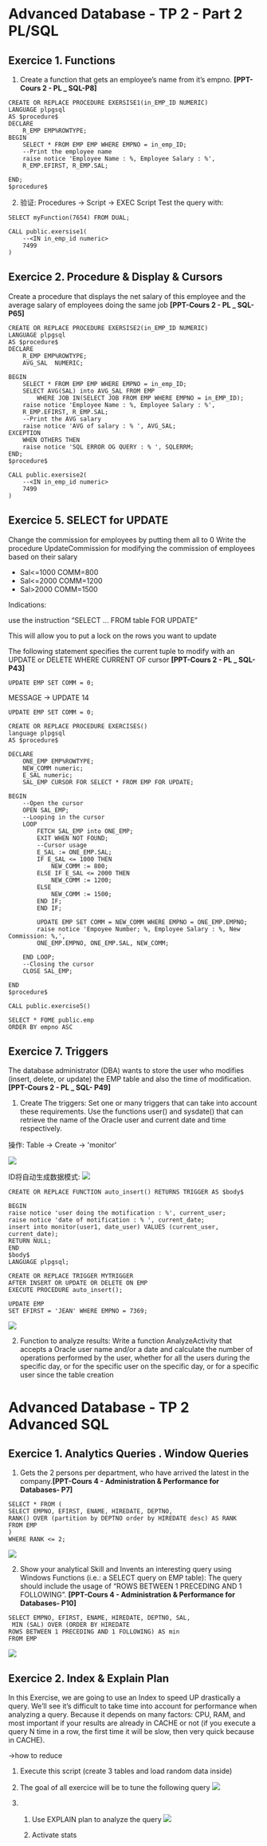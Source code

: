 # Advanced Database - TP 2 - Part 2 PL/SQL

## Exercice 1. Functions

1. Create a function that gets an employee’s name from it’s empno. **[PPT-Cours 2 - PL _ SQL-P8]**

```
CREATE OR REPLACE PROCEDURE EXERSISE1(in_EMP_ID NUMERIC)
LANGUAGE plpgsql
AS $procedure$
DECLARE
    R_EMP EMP%ROWTYPE; 
BEGIN 
    SELECT * FROM EMP EMP WHERE EMPNO = in_emp_ID;
    --Print the employee name
    raise notice 'Employee Name : %, Employee Salary : %', 
    R_EMP.EFIRST, R_EMP.SAL;

END;
$procedure$
```

2. 验证: Procedures -> Script -> EXEC Script
Test the query with:
```
SELECT myFunction(7654) FROM DUAL;
```
```
CALL public.exersise1(
	--<IN in_emp_id numeric>
	7499
)
```

## Exercice 2. Procedure & Display & Cursors
Create a procedure that displays the net salary of this employee and the average salary of
employees doing the same job **[PPT-Cours 2 - PL _ SQL-P65]**

```
CREATE OR REPLACE PROCEDURE EXERSISE2(in_EMP_ID NUMERIC)
LANGUAGE plpgsql
AS $procedure$
DECLARE
    R_EMP EMP%ROWTYPE; 
	AVG_SAL  NUMERIC;
	
BEGIN 
    SELECT * FROM EMP EMP WHERE EMPNO = in_emp_ID;
	SELECT AVG(SAL) into AVG_SAL FROM EMP 
        WHERE JOB IN(SELECT JOB FROM EMP WHERE EMPNO = in_EMP_ID);
	raise notice 'Employee Name : %, Employee Salary : %', 
    R_EMP.EFIRST, R_EMP.SAL;
	--Print the AVG salary
	raise notice 'AVG of salary : % ', AVG_SAL;
EXCEPTION 
	WHEN OTHERS THEN 
	raise notice 'SQL ERROR OG QUERY : % ', SQLERRM;
END;
$procedure$
```
```
CALL public.exersise2(
	--<IN in_emp_id numeric>
	7499
)
```

## Exercice 5. SELECT for UPDATE
Change the commission for employees by putting them all to 0
Write the procedure UpdateCommission for modifying the commission of employees based on
their salary

- Sal<=1000 COMM=800
- Sal<=2000 COMM=1200
- Sal>2000 COMM=1500

Indications:


use the instruction “SELECT ... FROM table FOR UPDATE”

This will allow you to put a lock on the rows you want to update

The following statement specifies the current tuple to modify with an UPDATE or DELETE
WHERE CURRENT OF cursor **[PPT-Cours 2 - PL _ SQL- P43]**

```
UPDATE EMP SET COMM = 0;
```
MESSAGE -> UPDATE 14

```
UPDATE EMP SET COMM = 0;

CREATE OR REPLACE PROCEDURE EXERCISES()
language plpgsql
AS $procedure$

DECLARE
	ONE_EMP EMP%ROWTYPE;
	NEW_COMM numeric;
	E_SAL numeric;
	SAL_EMP CURSOR FOR SELECT * FROM EMP FOR UPDATE;
	
BEGIN
	--Open the cursor
	OPEN SAL_EMP;
	--Looping in the cursor
	LOOP
		FETCH SAL_EMP into ONE_EMP;
		EXIT WHEN NOT FOUND;
		--Cursor usage
		E_SAL := ONE_EMP.SAL;
		IF E_SAL <= 1000 THEN 
			NEW_COMM := 800;
		ELSE IF E_SAL <= 2000 THEN
			NEW_COMM := 1200;
		ELSE 
			NEW_COMM := 1500;
		END IF;
		END IF;
		
		UPDATE EMP SET COMM = NEW_COMM WHERE EMPNO = ONE_EMP.EMPNO;
		raise notice 'Empoyee Number; %, Employee Salary : %, New Commission: %,',
		ONE_EMP.EMPNO, ONE_EMP.SAL, NEW_COMM;
		
	END LOOP;
	--Closing the cursor
	CLOSE SAL_EMP;		

END
$procedure$
```
```
CALL public.exercise5()
```
```
SELECT * FOME public.emp
ORDER BY empno ASC
```

## Exercice 7. Triggers
The database administrator (DBA) wants to store the user who modifies (insert, delete, or update)
the EMP table and also the time of modification. **[PPT-Cours 2 - PL _ SQL- P49]**

1. Create The triggers: Set one or many triggers that can take into account these requirements.
Use the functions user() and sysdate() that can retrieve the name of the Oracle user and current
date and time respectively.

操作: Table -> Create -> 'monitor'

![](./Part2_Ex7.png)

ID将自动生成数据模式:
![](./Part2_Ex7-1.png)

```
CREATE OR REPLACE FUNCTION auto_insert() RETURNS TRIGGER AS $body$

BEGIN
raise notice 'user doing the motification : %', current_user;
raise notice 'date of motification : % ', current_date; 
insert into monitor(user1, date_user) VALUES (current_user, current_date);
RETURN NULL;
END
$body$
LANGUAGE plpgsql;

CREATE OR REPLACE TRIGGER MYTRIGGER
AFTER INSERT OR UPDATE OR DELETE ON EMP
EXECUTE PROCEDURE auto_insert();

UPDATE EMP
SET EFIRST = 'JEAN' WHERE EMPNO = 7369;

```
![](./Part2_EX7-Result1.png)

2. Function to analyze results: Write a function AnalyzeActivity that accepts a Oracle user name
and/or a date and calculate the number of operations performed by the user, whether for all the users during the specific day, or for the specific user on the specific day, or for a specific user since the table creation


# Advanced Database - TP 2 Advanced SQL

## Exercice 1. Analytics Queries . Window Queries
 
1. Gets the 2 persons per department, who have arrived the latest in the company.**[PPT-Cours 4 - Administration & Performance for Databases- P7]**

```
SELECT * FROM (
SELECT EMPNO, EFIRST, ENAME, HIREDATE, DEPTNO,
RANK() OVER (partition by DEPTNO order by HIREDATE desc) AS RANK
FROM EMP
)
WHERE RANK <= 2;
```
![](./Part1_Ex1_Result1.png)


2. Show your analytical Skill and Invents an interesting query using Windows Functions (i.e.: a SELECT query on EMP table): The query should include the usage of “ROWS BETWEEN 1 PRECEDING AND 1 FOLLOWING”. **[PPT-Cours 4 - Administration & Performance for Databases- P10]**

```
SELECT EMPNO, EFIRST, ENAME, HIREDATE, DEPTNO, SAL,
 MIN (SAL) OVER (ORDER BY HIREDATE
ROWS BETWEEN 1 PRECEDING AND 1 FOLLOWING) AS min
FROM EMP
```
![](./Part1_Ex1_Result2.png)


## Exercice 2. Index & Explain Plan
In this Exercise, we are going to use an Index to speed UP drastically a query.
We’ll see it’s difficult to take time into account for performance when analyzing a query. Because it depends on many factors: CPU, RAM, and most important if your results are already in CACHE or not (if you execute a query N time in a row, the first time it will be slow, then very quick because in CACHE).

->how to reduce
1. Execute this script (create 3 tables and load random data inside)
2. The goal of all exercice will be to tune the following query
![](./Part1_Ex2_Result1.png)

3.	1) Use EXPLAIN plan to analyze the query
	![](./Part1_Ex2_Result2.png)
	
	2) Activate stats
	